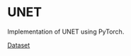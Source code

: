 # UNET
Implementation of UNET using PyTorch.

[Dataset](https://www.kaggle.com/datasets/mantasu/face-synthetics-glasses)
